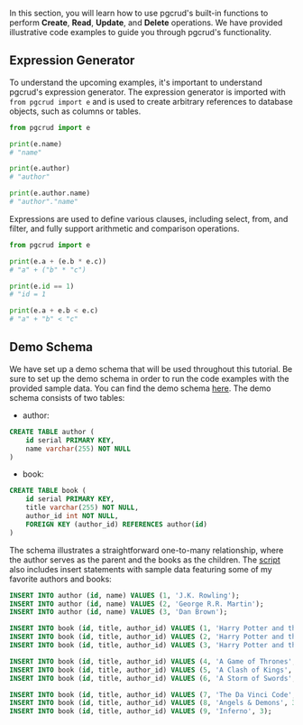 
In this section, you will learn how to use pgcrud's built-in functions to 
perform **Create**, **Read**, **Update**, and **Delete** operations. We have provided illustrative code 
examples to guide you through pgcrud's functionality.

## Expression Generator

To understand the upcoming examples, it's important to understand pgcrud's expression generator. The expression generator
is imported with `from pgcrud import e` and is used to create arbitrary references to database objects, such as columns or tables.

```python
from pgcrud import e

print(e.name)
# "name"

print(e.author)
# "author"

print(e.author.name)
# "author"."name"
```

Expressions are used to define various clauses, including select, from, and filter, and fully support arithmetic and comparison operations.

```python
from pgcrud import e

print(e.a + (e.b * e.c))
# "a" + ("b" * "c")

print(e.id == 1)
# "id = 1

print(e.a + e.b < e.c)
# "a" + "b" < "c"
```

## Demo Schema

We have set up a demo schema that will be used throughout this tutorial. Be sure to set up the 
demo schema in order to run the code examples with the provided sample data. You can find the 
demo schema [here](https://github.com/dakivara/pgcrud/tree/main/demo/setup_schema.sql).
The demo schema consists of two tables: 

- author:

```sql
CREATE TABLE author (
    id serial PRIMARY KEY,
    name varchar(255) NOT NULL
)
```

- book:

```sql
CREATE TABLE book (
    id serial PRIMARY KEY,
    title varchar(255) NOT NULL,
    author_id int NOT NULL,
    FOREIGN KEY (author_id) REFERENCES author(id)
)
```

The schema illustrates a straightforward one-to-many relationship, where the author 
serves as the parent and the books as the children. The [script](https://github.com/dakivara/pgcrud/tree/main/demo/setup_schema.sql) also includes insert 
statements with sample data featuring some of my favorite authors and books:

```sql
INSERT INTO author (id, name) VALUES (1, 'J.K. Rowling');
INSERT INTO author (id, name) VALUES (2, 'George R.R. Martin');
INSERT INTO author (id, name) VALUES (3, 'Dan Brown');

INSERT INTO book (id, title, author_id) VALUES (1, 'Harry Potter and the Sorcerer''s Stone', 1);
INSERT INTO book (id, title, author_id) VALUES (2, 'Harry Potter and the Chamber of Secrets', 1);
INSERT INTO book (id, title, author_id) VALUES (3, 'Harry Potter and the Prisoner of Azkaban', 1);

INSERT INTO book (id, title, author_id) VALUES (4, 'A Game of Thrones', 2);
INSERT INTO book (id, title, author_id) VALUES (5, 'A Clash of Kings', 2);
INSERT INTO book (id, title, author_id) VALUES (6, 'A Storm of Swords', 2);

INSERT INTO book (id, title, author_id) VALUES (7, 'The Da Vinci Code', 3);
INSERT INTO book (id, title, author_id) VALUES (8, 'Angels & Demons', 3);
INSERT INTO book (id, title, author_id) VALUES (9, 'Inferno', 3);
```
